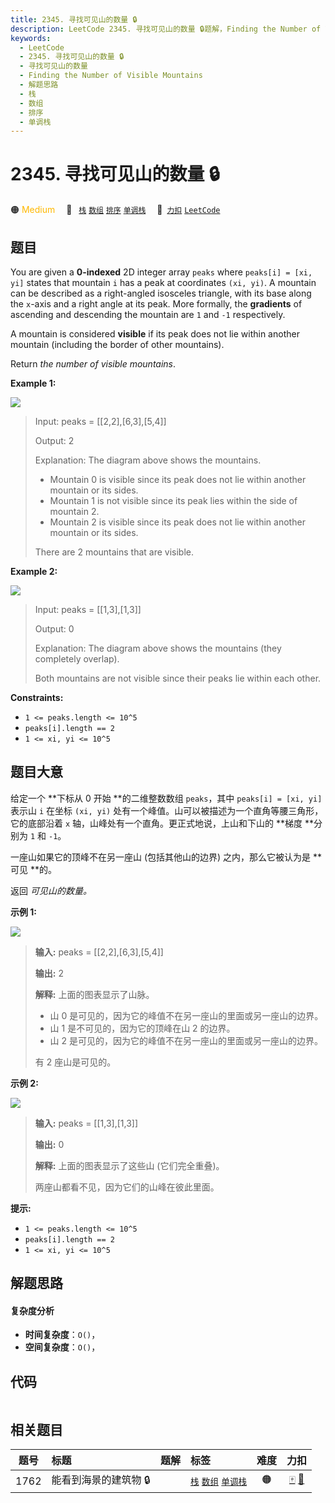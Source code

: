 ```yaml
---
title: 2345. 寻找可见山的数量 🔒
description: LeetCode 2345. 寻找可见山的数量 🔒题解，Finding the Number of Visible Mountains，包含解题思路、复杂度分析以及完整的 JavaScript 代码实现。
keywords:
  - LeetCode
  - 2345. 寻找可见山的数量 🔒
  - 寻找可见山的数量
  - Finding the Number of Visible Mountains
  - 解题思路
  - 栈
  - 数组
  - 排序
  - 单调栈
---
```


# 2345. 寻找可见山的数量 🔒

🟠 <font color=#ffb800>Medium</font>&emsp; 🔖&ensp; [`栈`](/tag/stack.md) [`数组`](/tag/array.md) [`排序`](/tag/sorting.md) [`单调栈`](/tag/monotonic-stack.md)&emsp; 🔗&ensp;[`力扣`](https://leetcode.cn/problems/finding-the-number-of-visible-mountains) [`LeetCode`](https://leetcode.com/problems/finding-the-number-of-visible-mountains)

## 题目

You are given a **0-indexed** 2D integer array `peaks` where `peaks[i] = [xi,
yi]` states that mountain `i` has a peak at coordinates `(xi, yi)`. A mountain
can be described as a right-angled isosceles triangle, with its base along the
`x`-axis and a right angle at its peak. More formally, the **gradients** of
ascending and descending the mountain are `1` and `-1` respectively.

A mountain is considered **visible** if its peak does not lie within another
mountain (including the border of other mountains).

Return _the number of visible mountains_.



**Example 1:**

![](https://fastly.jsdelivr.net/gh/doocs/leetcode@main/solution/2300-2399/2345.Finding%20the%20Number%20of%20Visible%20Mountains/images/ex1.png)

> Input: peaks = [[2,2],[6,3],[5,4]]
> 
> Output: 2
> 
> Explanation: The diagram above shows the mountains.
> - Mountain 0 is visible since its peak does not lie within another mountain or its sides.
> - Mountain 1 is not visible since its peak lies within the side of mountain 2.
> - Mountain 2 is visible since its peak does not lie within another mountain or its sides.
> 
> There are 2 mountains that are visible.

**Example 2:**

![](https://fastly.jsdelivr.net/gh/doocs/leetcode@main/solution/2300-2399/2345.Finding%20the%20Number%20of%20Visible%20Mountains/images/ex2new1.png)

> Input: peaks = [[1,3],[1,3]]
> 
> Output: 0
> 
> Explanation: The diagram above shows the mountains (they completely overlap).
> 
> Both mountains are not visible since their peaks lie within each other.

**Constraints:**

  * `1 <= peaks.length <= 10^5`
  * `peaks[i].length == 2`
  * `1 <= xi, yi <= 10^5`


## 题目大意

给定一个 **下标从 0 开始  **的二维整数数组 `peaks`，其中 `peaks[i] = [xi, yi]` 表示山 `i` 在坐标 `(xi,
yi)` 处有一个峰值。山可以被描述为一个直角等腰三角形，它的底部沿着 `x` 轴，山峰处有一个直角。更正式地说，上山和下山的 **梯度  **分别为
`1` 和 `-1`。

一座山如果它的顶峰不在另一座山 (包括其他山的边界) 之内，那么它被认为是 **可见  **的。

返回 _可见山的数量。_



**示例 1:**

![](https://fastly.jsdelivr.net/gh/doocs/leetcode@main/solution/2300-2399/2345.Finding%20the%20Number%20of%20Visible%20Mountains/images/ex1.png)

> 
> 
> 
> 
> 
> **输入:** peaks = [[2,2],[6,3],[5,4]]
> 
> **输出:** 2
> 
> **解释:** 上面的图表显示了山脉。
> - 山 0 是可见的，因为它的峰值不在另一座山的里面或另一座山的边界。
> - 山 1 是不可见的，因为它的顶峰在山 2 的边界。
> - 山 2 是可见的，因为它的峰值不在另一座山的里面或另一座山的边界。
> 
> 有 2 座山是可见的。

**示例 2:**

![](https://fastly.jsdelivr.net/gh/doocs/leetcode@main/solution/2300-2399/2345.Finding%20the%20Number%20of%20Visible%20Mountains/images/ex2new1.png)

> 
> 
> 
> 
> 
> **输入:** peaks = [[1,3],[1,3]]
> 
> **输出:** 0
> 
> **解释:** 上面的图表显示了这些山 (它们完全重叠)。
> 
> 两座山都看不见，因为它们的山峰在彼此里面。
> 
> 



**提示:**

  * `1 <= peaks.length <= 10^5`
  * `peaks[i].length == 2`
  * `1 <= xi, yi <= 10^5`


## 解题思路

#### 复杂度分析

- **时间复杂度**：`O()`，
- **空间复杂度**：`O()`，

## 代码

```javascript

```

## 相关题目

<!-- prettier-ignore -->
| 题号 | 标题 | 题解 | 标签 | 难度 | 力扣 |
| :------: | :------ | :------: | :------ | :------: | :------: |
| 1762 | 能看到海景的建筑物 🔒 |  |  [`栈`](/tag/stack.md) [`数组`](/tag/array.md) [`单调栈`](/tag/monotonic-stack.md) | 🟠 | [🀄️](https://leetcode.cn/problems/buildings-with-an-ocean-view) [🔗](https://leetcode.com/problems/buildings-with-an-ocean-view) |